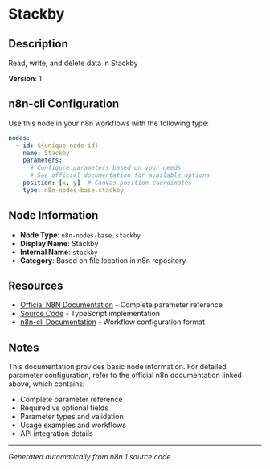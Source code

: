 # Stackby

## Description

Read, write, and delete data in Stackby

**Version**: 1

## n8n-cli Configuration

Use this node in your n8n workflows with the following type:

```yaml
nodes:
  - id: ${unique-node-id}
    name: Stackby
    parameters:
      # Configure parameters based on your needs
      # See official documentation for available options
    position: [x, y]  # Canvas position coordinates
    type: n8n-nodes-base.stackby
```

## Node Information

- **Node Type**: `n8n-nodes-base.stackby`
- **Display Name**: Stackby
- **Internal Name**: `stackby`
- **Category**: Based on file location in n8n repository

## Resources

- [Official N8N Documentation](https://docs.n8n.io/integrations/builtin/app-nodes/n8n-nodes-base.stackby/) - Complete parameter reference
- [Source Code](https://github.com/n8n-io/n8n/blob/master/packages/nodes-base/nodes/Stackby/Stackby.node.ts) - TypeScript implementation
- [n8n-cli Documentation](https://github.com/edenreich/n8n-cli) - Workflow configuration format

## Notes

This documentation provides basic node information. For detailed parameter configuration, 
refer to the official n8n documentation linked above, which contains:

- Complete parameter reference
- Required vs optional fields
- Parameter types and validation
- Usage examples and workflows
- API integration details

---
*Generated automatically from n8n 1 source code*
